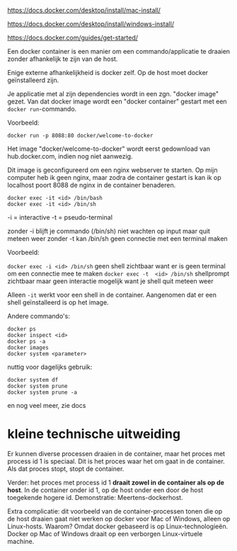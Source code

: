 https://docs.docker.com/desktop/install/mac-install/

https://docs.docker.com/desktop/install/windows-install/

https://docs.docker.com/guides/get-started/

Een docker container is een manier om een commando/applicatie te draaien zonder afhankelijk te zijn van de host.

Enige externe afhankelijkheid is docker zelf. Op de host moet docker geïnstalleerd zijn.

Je applicatie met al zijn dependencies wordt in een zgn. "docker image" gezet.
Van dat docker image wordt een "docker container" gestart met een `docker run`-commando.

Voorbeeld:

`docker run -p 8088:80 docker/welcome-to-docker`

Het image "docker/welcome-to-docker" wordt eerst gedownload van hub.docker.com, indien nog niet aanwezig.

Dit image is geconfigureerd om een nginx webserver te starten. Op mijn computer heb ik geen nginx, maar zodra de container gestart is kan ik op localhost poort 8088 de nginx in de container benaderen.

```shell
docker exec -it <id> /bin/bash
docker exec -it <id> /bin/sh
```

-i = interactive
-t = pseudo-terminal

zonder -i blijft je commando (/bin/sh) niet wachten op input maar quit meteen weer
zonder -t kan /bin/sh geen connectie met een terminal maken

Voorbeeld:

`docker exec -i <id> /bin/sh` geen shell zichtbaar want er is geen terminal om een connectie mee te maken
`docker exec -t  <id> /bin/sh` shellprompt zichtbaar maar geen interactie mogelijk want je shell quit meteen weer

Alleen `-it` werkt voor een shell in de container. Aangenomen dat er een shell geïnstalleerd is op het image.

Andere commando's:

```shell
docker ps
docker inspect <id>
docker ps -a
docker images
docker system <parameter>
```

nuttig voor dagelijks gebruik:

```shell
docker system df
docker system prune
docker system prune -a
```

en nog veel meer, zie docs

# kleine technische uitweiding

Er kunnen diverse processen draaien in de container, maar het proces met process id 1 is speciaal.
Dit is het proces waar het om gaat in de container. Als dat proces stopt, stopt de container.

Verder: het proces met process id 1 **draait zowel in de container als op de host**. In de container onder id 1, op de host onder een door de host toegekende hogere id. Demonstratie: Meertens-dockerhost.

Extra complicatie: dit voorbeeld van de container-processen tonen die op de host draaien gaat niet werken op docker voor Mac of Windows, alleen op Linux-hosts. Waarom? Omdat docker gebaseerd is op Linux-technologieën. Docker op Mac of Windows draait op een verborgen Linux-virtuele machine.
